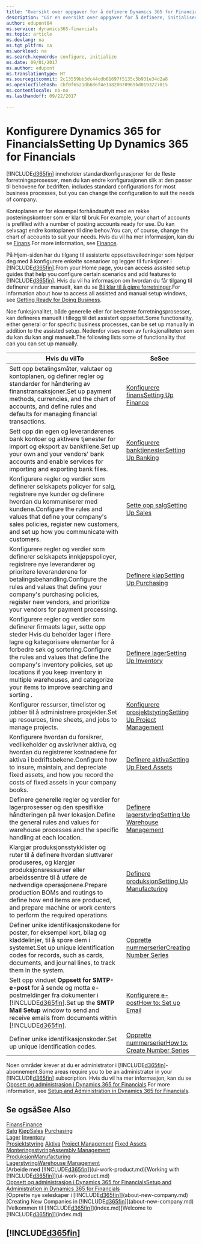 ```yaml
---
title: "Oversikt over oppgaver for å definere Dynamics 365 for Financials | Microsoft-dokumentasjon"
description: "Gir en oversikt over oppgaver for å definere, initialisere og konfigurere Dynamics 365 for Financials etter behov."
author: edupont04
ms.service: dynamics365-financials
ms.topic: article
ms.devlang: na
ms.tgt_pltfrm: na
ms.workload: na
ms.search.keywords: configure, initialize
ms.date: 09/01/2017
ms.author: edupont
ms.translationtype: HT
ms.sourcegitcommit: 2c13559bb3dc44cdb61697f5135c5b931e34d2a8
ms.openlocfilehash: cbf0f6521db686f4e1a820070969bd0193227015
ms.contentlocale: nb-no
ms.lasthandoff: 09/22/2017

---
```

# <a name="setting-up-dynamics-365-for-financials"></a><span data-ttu-id="300ff-103">Konfigurere Dynamics 365 for Financials</span><span class="sxs-lookup"><span data-stu-id="300ff-103">Setting Up Dynamics 365 for Financials</span></span>
[!INCLUDE[d365fin](includes/d365fin_md.md)]<span data-ttu-id="300ff-104"> inneholder standardkonfigurasjoner for de fleste forretningsprosesser, men du kan endre konfigurasjonen slik at den passer til behovene for bedriften.</span><span class="sxs-lookup"><span data-stu-id="300ff-104"> includes standard configurations for most business processes, but you can change the configuration to suit the needs of company.</span></span>

<span data-ttu-id="300ff-105">Kontoplanen er for eksempel forhåndsutfylt med en rekke posteringskontoer som er klar til bruk.</span><span class="sxs-lookup"><span data-stu-id="300ff-105">For example, your chart of accounts is prefilled with a number of posting accounts ready for use.</span></span> <span data-ttu-id="300ff-106">Du kan selvsagt endre kontoplanen til dine behov.</span><span class="sxs-lookup"><span data-stu-id="300ff-106">You can, of course, change the chart of accounts to suit your needs.</span></span> <span data-ttu-id="300ff-107">Hvis du vil ha mer informasjon, kan du se [Finans](finance.md).</span><span class="sxs-lookup"><span data-stu-id="300ff-107">For more information, see [Finance](finance.md).</span></span>

<span data-ttu-id="300ff-108">På Hjem-siden har du tilgang til assisterte oppsettsveiledninger som hjelper deg med å konfigurere enkelte scenarioer og legger til funksjoner i [!INCLUDE[d365fin](includes/d365fin_md.md)].</span><span class="sxs-lookup"><span data-stu-id="300ff-108">From your Home page, you can access assisted setup guides that help you configure certain scenarios and add features to [!INCLUDE[d365fin](includes/d365fin_md.md)].</span></span> <span data-ttu-id="300ff-109">Hvis du vil ha informasjon om hvordan du får tilgang til definerer vinduer manuelt, kan du se [Bli klar til å gjøre forretninger](ui-get-ready-business.md).</span><span class="sxs-lookup"><span data-stu-id="300ff-109">For information about how to access all assisted and manual setup windows, see [Getting Ready for Doing Business](ui-get-ready-business.md).</span></span>

<span data-ttu-id="300ff-110">Noe funksjonalitet, både generelle eller for bestemte forretningsprosesser, kan defineres manuelt i tillegg til det assistert oppsettet.</span><span class="sxs-lookup"><span data-stu-id="300ff-110">Some functionality, either general or for specific business processes, can be set up manually in addition to the assisted setup.</span></span> <span data-ttu-id="300ff-111">Nedenfor vises noen av funksjonaliteten som du kan du kan angi manuelt.</span><span class="sxs-lookup"><span data-stu-id="300ff-111">The following lists some of functionality that can you can set up manually.</span></span>

| <span data-ttu-id="300ff-112">Hvis du vil</span><span class="sxs-lookup"><span data-stu-id="300ff-112">To</span></span> | <span data-ttu-id="300ff-113">Se</span><span class="sxs-lookup"><span data-stu-id="300ff-113">See</span></span> |
| --- | --- |
| <span data-ttu-id="300ff-114">Sett opp betalingsmåter, valutaer og kontoplanen, og definer regler og standarder for håndtering av finanstransaksjoner.</span><span class="sxs-lookup"><span data-stu-id="300ff-114">Set up payment methods, currencies, and the chart of accounts, and define rules and defaults for managing financial transactions.</span></span> |[<span data-ttu-id="300ff-115">Konfigurere finans</span><span class="sxs-lookup"><span data-stu-id="300ff-115">Setting Up Finance</span></span>](finance-setup-finance.md) |
| <span data-ttu-id="300ff-116">Sett opp din egen og leverandørenes bank kontoer og aktivere tjenester for import og eksport av bankfilene.</span><span class="sxs-lookup"><span data-stu-id="300ff-116">Set up your own and your vendors' bank accounts and enable services for importing and exporting bank files.</span></span> |[<span data-ttu-id="300ff-117">Konfigurere banktjenester</span><span class="sxs-lookup"><span data-stu-id="300ff-117">Setting Up Banking</span></span>](bank-setup-banking.md) |
| <span data-ttu-id="300ff-118">Konfigurere regler og verdier som definerer selskapets policyer for salg, registrere nye kunder og definere hvordan du kommuniserer med kundene.</span><span class="sxs-lookup"><span data-stu-id="300ff-118">Configure the rules and values that define your company's sales policies, register new customers, and set up how you communicate with customers.</span></span> |[<span data-ttu-id="300ff-119">Sette opp salg</span><span class="sxs-lookup"><span data-stu-id="300ff-119">Setting Up Sales</span></span>](sales-setup-sales.md) |
| <span data-ttu-id="300ff-120">Konfigurere regler og verdier som definerer selskapets innkjøpspolicyer, registrere nye leverandører og prioritere leverandørene for betalingsbehandling.</span><span class="sxs-lookup"><span data-stu-id="300ff-120">Configure the rules and values that define your company's purchasing policies, register new vendors, and prioritize your vendors for payment processing.</span></span> |[<span data-ttu-id="300ff-121">Definere kjøp</span><span class="sxs-lookup"><span data-stu-id="300ff-121">Setting Up Purchasing</span></span>](purchasing-setup-purchasing.md) |
| <span data-ttu-id="300ff-122">Konfigurere regler og verdier som definerer firmaets lager, sette opp steder Hvis du beholder lager i flere lagre og kategorisere elementer for å forbedre søk og sortering.</span><span class="sxs-lookup"><span data-stu-id="300ff-122">Configure the rules and values that define the company's inventory policies, set up locations if you keep inventory in multiple warehouses, and categorize your items to improve searching and sorting .</span></span> |[<span data-ttu-id="300ff-123">Definere lager</span><span class="sxs-lookup"><span data-stu-id="300ff-123">Setting Up Inventory</span></span>](inventory-setup-inventory.md) |
| <span data-ttu-id="300ff-124">Konfigurer ressurser, timelister og jobber til å administrere prosjekter.</span><span class="sxs-lookup"><span data-stu-id="300ff-124">Set up resources, time sheets, and jobs to manage projects.</span></span> |[<span data-ttu-id="300ff-125">Konfigurere prosjektstyring</span><span class="sxs-lookup"><span data-stu-id="300ff-125">Setting Up Project Management</span></span>](projects-setup-projects.md) |
| <span data-ttu-id="300ff-126">Konfigurere hvordan du forsikrer, vedlikeholder og avskrivner aktiva, og hvordan du registrerer kostnadene for aktiva i bedriftsbøkene.</span><span class="sxs-lookup"><span data-stu-id="300ff-126">Configure how to insure, maintain, and depreciate fixed assets, and how you record the costs of fixed assets in your company books.</span></span> |[<span data-ttu-id="300ff-127">Definere aktiva</span><span class="sxs-lookup"><span data-stu-id="300ff-127">Setting Up Fixed Assets</span></span>](fa-setup.md) |
|<span data-ttu-id="300ff-128">Definere generelle regler og verdier for lagerprosesser og den spesifikke håndteringen på hver lokasjon.</span><span class="sxs-lookup"><span data-stu-id="300ff-128">Define the general rules and values for warehouse processes and the specific handling at each location.</span></span>|[<span data-ttu-id="300ff-129">Definere lagerstyring</span><span class="sxs-lookup"><span data-stu-id="300ff-129">Setting Up Warehouse Management</span></span>](warehouse-setup-warehouse.md)|
|<span data-ttu-id="300ff-130">Klargjør produksjonsstykklister og ruter til å definere hvordan sluttvarer produseres, og klargjør produksjonsressurser eller arbeidssentre til å utføre de nødvendige operasjonene.</span><span class="sxs-lookup"><span data-stu-id="300ff-130">Prepare production BOMs and routings to define how end items are produced, and prepare machine or work centers to perform the required operations.</span></span>|[<span data-ttu-id="300ff-131">Definere produksjon</span><span class="sxs-lookup"><span data-stu-id="300ff-131">Setting Up Manufacturing</span></span>](production-configure-production-processes.md)|
| <span data-ttu-id="300ff-132">Definer unike identifikasjonskodene for poster, for eksempel kort, bilag og kladdelinjer, til å spore dem i systemet.</span><span class="sxs-lookup"><span data-stu-id="300ff-132">Set up unique identification codes for records, such as cards, documents, and journal lines, to track them in the system.</span></span> |[<span data-ttu-id="300ff-133">Opprette nummerserier</span><span class="sxs-lookup"><span data-stu-id="300ff-133">Creating Number Series</span></span>](ui-create-number-series.md) |
| <span data-ttu-id="300ff-134">Sett opp vinduet **Oppsett for SMTP-e-post** for å sende og motta e-postmeldinger fra dokumenter i [!INCLUDE[d365fin](includes/d365fin_md.md)].</span><span class="sxs-lookup"><span data-stu-id="300ff-134">Set up the **SMTP Mail Setup** window to send and receive emails from documents within [!INCLUDE[d365fin](includes/d365fin_md.md)].</span></span> |[<span data-ttu-id="300ff-135">Konfigurere e-post</span><span class="sxs-lookup"><span data-stu-id="300ff-135">How to: Set up Email</span></span>](madeira-how-setup-email.md) |
| <span data-ttu-id="300ff-136">Definer unike identifikasjonskoder.</span><span class="sxs-lookup"><span data-stu-id="300ff-136">Set up unique identification codes.</span></span> |[<span data-ttu-id="300ff-137">Opprette nummerserier</span><span class="sxs-lookup"><span data-stu-id="300ff-137">How to: Create Number Series</span></span>](ui-create-number-series.md) |

<span data-ttu-id="300ff-138">Noen områder krever at du er administrator i [!INCLUDE[d365fin](includes/d365fin_md.md)]-abonnement.</span><span class="sxs-lookup"><span data-stu-id="300ff-138">Some areas require you to be an administrator in your [!INCLUDE[d365fin](includes/d365fin_md.md)] subscription.</span></span> <span data-ttu-id="300ff-139">Hvis du vil ha mer informasjon, kan du se [Oppsett og administrasjon i Dynamics 365 for Financials](admin-setup-and-administration.md).</span><span class="sxs-lookup"><span data-stu-id="300ff-139">For more information, see [Setup and Administration in Dynamics 365 for Financials](admin-setup-and-administration.md).</span></span>  

## <a name="see-also"></a><span data-ttu-id="300ff-140">Se også</span><span class="sxs-lookup"><span data-stu-id="300ff-140">See Also</span></span>
[<span data-ttu-id="300ff-141">Finans</span><span class="sxs-lookup"><span data-stu-id="300ff-141">Finance</span></span>](finance.md)  
<span data-ttu-id="300ff-142">[Salg](sales-manage-sales.md)
[Kjøp](purchasing-manage-purchasing.md)</span><span class="sxs-lookup"><span data-stu-id="300ff-142">[Sales](sales-manage-sales.md)
[Purchasing](purchasing-manage-purchasing.md)</span></span>  
<span data-ttu-id="300ff-143">[Lager](inventory-manage-inventory.md)  </span><span class="sxs-lookup"><span data-stu-id="300ff-143">[Inventory](inventory-manage-inventory.md)  </span></span>  
<span data-ttu-id="300ff-144">[Prosjektstyring](projects-manage-projects.md)
[Aktiva](fa-manage.md)  </span><span class="sxs-lookup"><span data-stu-id="300ff-144">[Project Management](projects-manage-projects.md)
[Fixed Assets](fa-manage.md)  </span></span>  
[<span data-ttu-id="300ff-145">Monteringsstyring</span><span class="sxs-lookup"><span data-stu-id="300ff-145">Assembly Management</span></span>](assembly-assemble-items.md)  
[<span data-ttu-id="300ff-146">Produksjon</span><span class="sxs-lookup"><span data-stu-id="300ff-146">Manufacturing</span></span>](production-manage-manufacturing.md)  
[<span data-ttu-id="300ff-147">Lagerstyring</span><span class="sxs-lookup"><span data-stu-id="300ff-147">Warehouse Management</span></span>](warehouse-manage-warehouse.md)  
<span data-ttu-id="300ff-148">[Arbeide med [!INCLUDE[d365fin](includes/d365fin_md.md)]](ui-work-product.md)</span><span class="sxs-lookup"><span data-stu-id="300ff-148">[Working with [!INCLUDE[d365fin](includes/d365fin_md.md)]](ui-work-product.md)</span></span>  
[<span data-ttu-id="300ff-149">Oppsett og administrasjon i Dynamics 365 for Financials</span><span class="sxs-lookup"><span data-stu-id="300ff-149">Setup and Administration in Dynamics 365 for Financials</span></span>](admin-setup-and-administration.md)  
<span data-ttu-id="300ff-150">[Opprette nye seleskaper i [!INCLUDE[d365fin](includes/d365fin_md.md)]](about-new-company.md)</span><span class="sxs-lookup"><span data-stu-id="300ff-150">[Creating New Companies in [!INCLUDE[d365fin](includes/d365fin_md.md)]](about-new-company.md)</span></span>  
<span data-ttu-id="300ff-151">[Velkommen til [!INCLUDE[d365fin](includes/d365fin_md.md)]](index.md)</span><span class="sxs-lookup"><span data-stu-id="300ff-151">[Welcome to [!INCLUDE[d365fin](includes/d365fin_md.md)]](index.md)</span></span>  

## [!INCLUDE[d365fin](includes/free_trial_md.md)]


